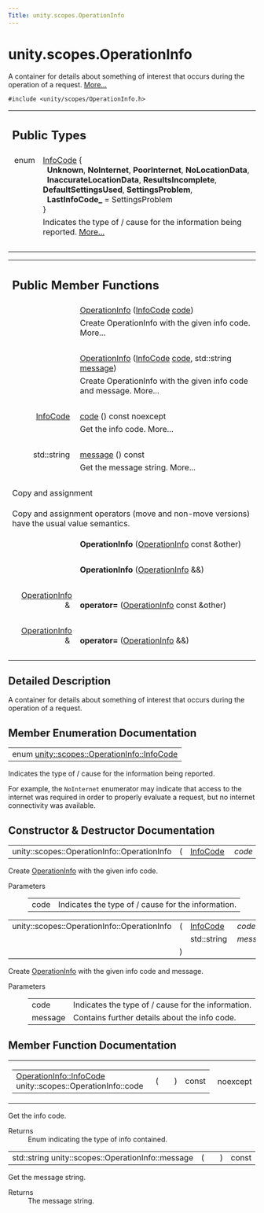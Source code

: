 ```yaml
---
Title: unity.scopes.OperationInfo
---
```


# unity.scopes.OperationInfo

<p>A container for details about something of interest that occurs during the operation of a request.  
<a href="#details">More...</a></p>
<p><code>#include &lt;unity/scopes/OperationInfo.h&gt;</code></p>
<table class="memberdecls">
<tr class="heading"><td colspan="2"><h2 class="groupheader">
Public Types</h2></td></tr>
<tr class="memitem:a57178085d8ea6d116347b8fa3fe8878d"><td class="memItemLeft" align="right" valign="top">enum &#160;</td><td class="memItemRight" valign="bottom"><a class="el" href="#a57178085d8ea6d116347b8fa3fe8878d">InfoCode</a> { <br />
&#160;&#160;<b>Unknown</b>, 
<b>NoInternet</b>, 
<b>PoorInternet</b>, 
<b>NoLocationData</b>, 
<br />
&#160;&#160;<b>InaccurateLocationData</b>, 
<b>ResultsIncomplete</b>, 
<b>DefaultSettingsUsed</b>, 
<b>SettingsProblem</b>, 
<br />
&#160;&#160;<b>LastInfoCode_</b> = SettingsProblem
<br />
}</td></tr>
<tr class="memdesc:a57178085d8ea6d116347b8fa3fe8878d"><td class="mdescLeft">&#160;</td><td class="mdescRight">Indicates the type of / cause for the information being reported.  <a href="#a57178085d8ea6d116347b8fa3fe8878d">More...</a><br /></td></tr>
<tr class="separator:a57178085d8ea6d116347b8fa3fe8878d"><td class="memSeparator" colspan="2">&#160;</td></tr>
</table><table class="memberdecls">
<tr class="heading"><td colspan="2"><h2 class="groupheader">
Public Member Functions</h2></td></tr>
<tr class="memitem:a38875517344af4ca90565cc523af918b"><td class="memItemLeft" align="right" valign="top">&#160;</td><td class="memItemRight" valign="bottom"><a class="el" href="#a38875517344af4ca90565cc523af918b">OperationInfo</a> (<a class="el" href="#a57178085d8ea6d116347b8fa3fe8878d">InfoCode</a> <a class="el" href="#a7e00ec86a3a0974df981146cea0202f9">code</a>)</td></tr>
<tr class="memdesc:a38875517344af4ca90565cc523af918b"><td class="mdescLeft">&#160;</td><td class="mdescRight">Create OperationInfo with the given info code.  More...<br /></td></tr>
<tr class="separator:a38875517344af4ca90565cc523af918b"><td class="memSeparator" colspan="2">&#160;</td></tr>
<tr class="memitem:a711cd4c4d7ca4a4ff884b81440fd3934"><td class="memItemLeft" align="right" valign="top">&#160;</td><td class="memItemRight" valign="bottom"><a class="el" href="#a711cd4c4d7ca4a4ff884b81440fd3934">OperationInfo</a> (<a class="el" href="#a57178085d8ea6d116347b8fa3fe8878d">InfoCode</a> <a class="el" href="#a7e00ec86a3a0974df981146cea0202f9">code</a>, std::string <a class="el" href="#a2676a34824fc6c2481dbc30836d7ebf2">message</a>)</td></tr>
<tr class="memdesc:a711cd4c4d7ca4a4ff884b81440fd3934"><td class="mdescLeft">&#160;</td><td class="mdescRight">Create OperationInfo with the given info code and message.  More...<br /></td></tr>
<tr class="separator:a711cd4c4d7ca4a4ff884b81440fd3934"><td class="memSeparator" colspan="2">&#160;</td></tr>
<tr class="memitem:a7e00ec86a3a0974df981146cea0202f9"><td class="memItemLeft" align="right" valign="top"><a class="el" href="#a57178085d8ea6d116347b8fa3fe8878d">InfoCode</a>&#160;</td><td class="memItemRight" valign="bottom"><a class="el" href="#a7e00ec86a3a0974df981146cea0202f9">code</a> () const noexcept</td></tr>
<tr class="memdesc:a7e00ec86a3a0974df981146cea0202f9"><td class="mdescLeft">&#160;</td><td class="mdescRight">Get the info code.  More...<br /></td></tr>
<tr class="separator:a7e00ec86a3a0974df981146cea0202f9"><td class="memSeparator" colspan="2">&#160;</td></tr>
<tr class="memitem:a2676a34824fc6c2481dbc30836d7ebf2"><td class="memItemLeft" align="right" valign="top">std::string&#160;</td><td class="memItemRight" valign="bottom"><a class="el" href="#a2676a34824fc6c2481dbc30836d7ebf2">message</a> () const </td></tr>
<tr class="memdesc:a2676a34824fc6c2481dbc30836d7ebf2"><td class="mdescLeft">&#160;</td><td class="mdescRight">Get the message string.  More...<br /></td></tr>
<tr class="separator:a2676a34824fc6c2481dbc30836d7ebf2"><td class="memSeparator" colspan="2">&#160;</td></tr>
<tr><td colspan="2">Copy and assignment</td></tr>
<tr><td colspan="2"><p>Copy and assignment operators (move and non-move versions) have the usual value semantics. </p>
</td></tr>
<tr class="memitem:a67ba27fc68ab22305f8f919cbbd879b0"><td class="memItemLeft" align="right" valign="top">
&#160;</td><td class="memItemRight" valign="bottom"><b>OperationInfo</b> (<a class="el" href="index.html">OperationInfo</a> const &amp;other)</td></tr>
<tr class="separator:a67ba27fc68ab22305f8f919cbbd879b0"><td class="memSeparator" colspan="2">&#160;</td></tr>
<tr class="memitem:a9ce4f4b7360835f1b7f964e214ef94c1"><td class="memItemLeft" align="right" valign="top">
&#160;</td><td class="memItemRight" valign="bottom"><b>OperationInfo</b> (<a class="el" href="index.html">OperationInfo</a> &amp;&amp;)</td></tr>
<tr class="separator:a9ce4f4b7360835f1b7f964e214ef94c1"><td class="memSeparator" colspan="2">&#160;</td></tr>
<tr class="memitem:af468429806a5e59b182d084ff5c38ede"><td class="memItemLeft" align="right" valign="top">
<a class="el" href="index.html">OperationInfo</a> &amp;&#160;</td><td class="memItemRight" valign="bottom"><b>operator=</b> (<a class="el" href="index.html">OperationInfo</a> const &amp;other)</td></tr>
<tr class="separator:af468429806a5e59b182d084ff5c38ede"><td class="memSeparator" colspan="2">&#160;</td></tr>
<tr class="memitem:a21ee79454820214be60a00d6fd0a87c1"><td class="memItemLeft" align="right" valign="top">
<a class="el" href="index.html">OperationInfo</a> &amp;&#160;</td><td class="memItemRight" valign="bottom"><b>operator=</b> (<a class="el" href="index.html">OperationInfo</a> &amp;&amp;)</td></tr>
<tr class="separator:a21ee79454820214be60a00d6fd0a87c1"><td class="memSeparator" colspan="2">&#160;</td></tr>
</table>
<a name="details" id="details"></a><h2 class="groupheader">Detailed Description</h2>
<p>A container for details about something of interest that occurs during the operation of a request. </p>
<h2 class="groupheader">Member Enumeration Documentation</h2>
<table class="memname">
<tr>
<td class="memname">enum <a class="el" href="#a57178085d8ea6d116347b8fa3fe8878d">unity::scopes::OperationInfo::InfoCode</a></td>
</tr>
</table>
<p>Indicates the type of / cause for the information being reported. </p>
<p>For example, the <code>NoInternet</code> enumerator may indicate that access to the internet was required in order to properly evaluate a request, but no internet connectivity was available. </p>
<h2 class="groupheader">Constructor &amp; Destructor Documentation</h2>
<table class="memname">
<tr>
<td class="memname">unity::scopes::OperationInfo::OperationInfo </td>
<td>(</td>
<td class="paramtype"><a class="el" href="#a57178085d8ea6d116347b8fa3fe8878d">InfoCode</a>&#160;</td>
<td class="paramname"><em>code</em></td><td>)</td>
<td></td>
</tr>
</table>
<p>Create <a class="el" href="index.html" title="A container for details about something of interest that occurs during the operation of a request...">OperationInfo</a> with the given info code. </p>
<dl class="params"><dt>Parameters</dt><dd>
<table class="params">
<tr><td class="paramname">code</td><td>Indicates the type of / cause for the information. </td></tr>
</table>
</dd>
</dl>
<table class="memname">
<tr>
<td class="memname">unity::scopes::OperationInfo::OperationInfo </td>
<td>(</td>
<td class="paramtype"><a class="el" href="#a57178085d8ea6d116347b8fa3fe8878d">InfoCode</a>&#160;</td>
<td class="paramname"><em>code</em>, </td>
</tr>
<tr>
<td class="paramkey"></td>
<td></td>
<td class="paramtype">std::string&#160;</td>
<td class="paramname"><em>message</em>&#160;</td>
</tr>
<tr>
<td></td>
<td>)</td>
<td></td><td></td>
</tr>
</table>
<p>Create <a class="el" href="index.html" title="A container for details about something of interest that occurs during the operation of a request...">OperationInfo</a> with the given info code and message. </p>
<dl class="params"><dt>Parameters</dt><dd>
<table class="params">
<tr><td class="paramname">code</td><td>Indicates the type of / cause for the information. </td></tr>
<tr><td class="paramname">message</td><td>Contains further details about the info code. </td></tr>
</table>
</dd>
</dl>
<h2 class="groupheader">Member Function Documentation</h2>
<table class="mlabels">
<tr>
<td class="mlabels-left">
<table class="memname">
<tr>
<td class="memname"><a class="el" href="#a57178085d8ea6d116347b8fa3fe8878d">OperationInfo::InfoCode</a> unity::scopes::OperationInfo::code </td>
<td>(</td>
<td class="paramname"></td><td>)</td>
<td> const</td>
</tr>
</table>
</td>
<td class="mlabels-right">
<span class="mlabels"><span class="mlabel">noexcept</span></span>  </td>
</tr>
</table>
<p>Get the info code. </p>
<dl class="section return"><dt>Returns</dt><dd>Enum indicating the type of info contained. </dd></dl>
<table class="memname">
<tr>
<td class="memname">std::string unity::scopes::OperationInfo::message </td>
<td>(</td>
<td class="paramname"></td><td>)</td>
<td> const</td>
</tr>
</table>
<p>Get the message string. </p>
<dl class="section return"><dt>Returns</dt><dd>The message string. </dd></dl>

